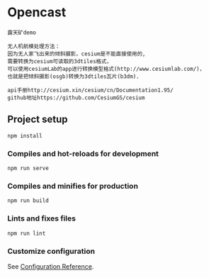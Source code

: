 # Opencast

```
露天矿demo
```

```
无人机航模处理方法：
因为无人家飞出来的倾斜摄影，cesium是不能直接使用的,
需要转换为cesium可读取的3dtiles格式，
可以使用cesiumLab的app进行转换模型格式(http://www.cesiumlab.com/)，
也就是把倾斜摄影(osgb)转换为3dtiles瓦片(b3dm).

api手册http://cesium.xin/cesium/cn/Documentation1.95/
github地址https://github.com/CesiumGS/cesium
```

## Project setup

```
npm install
```

### Compiles and hot-reloads for development

```
npm run serve
```

### Compiles and minifies for production

```
npm run build
```

### Lints and fixes files

```
npm run lint
```

### Customize configuration

See [Configuration Reference](https://cli.vuejs.org/config/).
